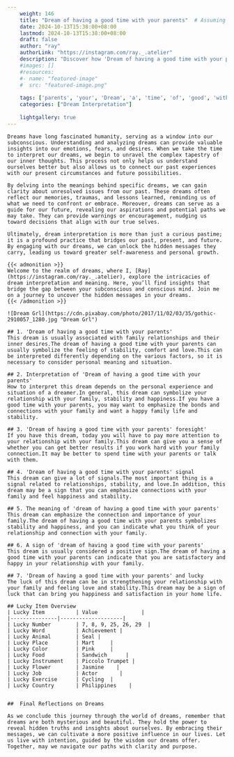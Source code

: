 ```yaml
---
    weight: 146
    title: "Dream of having a good time with your parents"  # Assuming 'title' column exists
    date: 2024-10-13T15:38:00+08:00
    lastmod: 2024-10-13T15:38:00+08:00
    draft: false
    author: "ray"
    authorLink: "https://instagram.com/ray._.atelier"
    description: "Discover how 'Dream of having a good time with your parents' can interpret your future and uncover its significant meanings in your life."
    #images: []
    #resources:
    #- name: "featured-image"
    #  src: "featured-image.png"
    
    tags: ['parents', 'your', 'Dream', 'a', 'time', 'of', 'good', 'with', 'having']
    categories: ["Dream Interpretation"]
    
    lightgallery: true
---
```

    
    Dreams have long fascinated humanity, serving as a window into our subconscious. Understanding and analyzing dreams can provide valuable insights into our emotions, fears, and desires. When we take the time to interpret our dreams, we begin to unravel the complex tapestry of our inner thoughts. This process not only helps us understand ourselves better but also allows us to connect our past experiences with our present circumstances and future possibilities.
    
    By delving into the meanings behind specific dreams, we can gain clarity about unresolved issues from our past. These dreams often reflect our memories, traumas, and lessons learned, reminding us of what we need to confront or embrace. Moreover, dreams can serve as a guide for our future, revealing our aspirations and potential paths we may take. They can provide warnings or encouragement, nudging us toward decisions that align with our true selves.
    
    Ultimately, dream interpretation is more than just a curious pastime; it is a profound practice that bridges our past, present, and future. By engaging with our dreams, we can unlock the hidden messages they carry, leading us toward greater self-awareness and personal growth.
    
    {{< admonition >}}
    Welcome to the realm of dreams, where I, [Ray](https://instagram.com/ray._.atelier), explore the intricacies of dream interpretation and meaning. Here, you’ll find insights that bridge the gap between your subconscious and conscious mind. Join me on a journey to uncover the hidden messages in your dreams.
    {{< /admonition >}}
    
    ![Dream Grl](https://cdn.pixabay.com/photo/2017/11/02/03/35/gothic-2910057_1280.jpg "Dream Grl")
    
    ## 1. 'Dream of having a good time with your parents'
    This dream is usually associated with family relationships and their inner desires.The dream of having a good time with your parents can usually symbolize the feeling of stability, comfort and love.This can be interpreted differently depending on the various factors, so it is necessary to consider personal meaning and situation.
    
    ## 2. Interpretation of 'Dream of having a good time with your parents'
    How to interpret this dream depends on the personal experience and situation of a dreamer.In general, this dream can symbolize your relationship with your family, stability and happiness.If you have a good time with your parents, you may want to emphasize the bonds and connections with your family and want a happy family life and stability.
    
    ## 3. 'Dream of having a good time with your parents' foresight'
    If you have this dream, today you will have to pay more attention to your relationship with your family.This dream can give you a sense of whether you can get better results if you work hard with your family connection.It may be better to spend time with your parents or talk with them.
    
    ## 4. 'Dream of having a good time with your parents' signal
    This dream can give a lot of signals.The most important thing is a signal related to relationships, stability, and love.In addition, this dream may be a sign that you can emphasize connections with your family and feel happiness and stability.
    
    ## 5. The meaning of 'dream of having a good time with your parents'
    This dream can emphasize the connection and importance of your family.The dream of having a good time with your parents symbolizes stability and happiness, and you can indicate what you think of your relationship and connection with your family.
    
    ## 6. A sign of 'dream of having a good time with your parents'
    This dream is usually considered a positive sign.The dream of having a good time with your parents can indicate that you are satisfactory and happy in your relationship with your family.
    
    ## 7. 'Dream of having a good time with your parents' and lucky
    The luck of this dream can be in strengthening your relationship with your family and feeling love and stability.This dream may be a sign of luck that can bring you happiness and satisfaction in your home life.
    
    ## Lucky Item Overview
    | Lucky Item          | Value              |
    |---------------|--------------------|
    | Lucky Number        | 7, 8, 9, 25, 26, 29  |
    | Lucky Word          | Achievement |
    | Lucky Animal        | Seal |
    | Lucky Place         | Mart     |
    | Lucky Color         | Pink     |
    | Lucky Food          | Sandwich      |
    | Lucky Instrument    | Piccolo Trumpet |
    | Lucky Flower        | Jasmine    |
    | Lucky Job           | Actor       |
    | Lucky Exercise      | Cycling  |
    | Lucky Country       | Philippines    |
    
    
    ##  Final Reflections on Dreams
    
    As we conclude this journey through the world of dreams, remember that dreams are both mysterious and beautiful. They hold the power to reveal hidden truths and insights about ourselves. By embracing their messages, we can cultivate a more positive influence in our lives. Let us live with intention, guided by the wisdom our dreams offer. Together, may we navigate our paths with clarity and purpose.
    